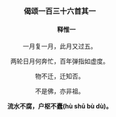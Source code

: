 ### <p align="center">偈颂一百三十六首其一</p>
#### <p align="center" style="text-indent:30px">释惟一</p>
<p align="center">一月复一月，此月又过五。  </p>

<p align="center">两轮日月何奔忙，百年弹指如虚度。 </p>  

<p align="center">物不迁，迁知否。</p>

<p align="center">不是佛，亦非祖。</p>

<p align="center"><b>流水不腐，户枢不蠹(hù shū bù dù)。</b></p>
